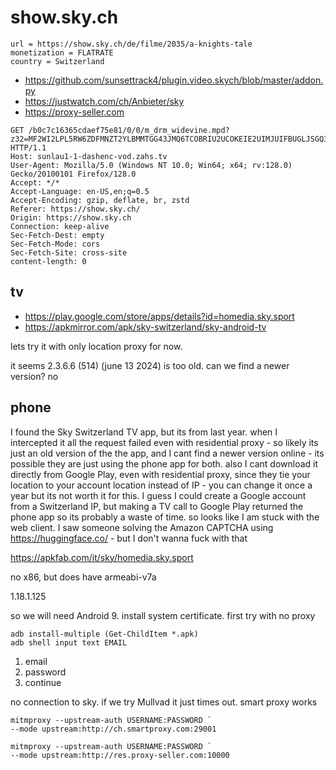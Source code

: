 # show.sky.ch

~~~
url = https://show.sky.ch/de/filme/2035/a-knights-tale
monetization = FLATRATE
country = Switzerland
~~~

- https://github.com/sunsettrack4/plugin.video.skych/blob/master/addon.py
- https://justwatch.com/ch/Anbieter/sky
- https://proxy-seller.com

~~~
GET /b0c7c16365cdaef75e81/0/0/m_drm_widevine.mpd?z32=MF2WI2LPL5RW6ZDFMNZT2YLBMMTGG43JMQ6TCOBRIU2UCOKEIE2UIMJUIFBUGLJSGQ3TMMRRG4ZDSMBWII3TKNZREZSHE3J5MV4HA2LSMF2GS33OHIYTOMZYGUZTAOJTHETGS3TJORUWC3DSMF2GKPJSGAYDAJTNMF4HEYLUMU6TQMBQGATG22LOOJQXIZJ5GUYDAJTQOJSWMZLSOJSWIX3MMFXGO5LBM5ST2ZDFEZZWSZZ5GI3F6YZYGQ2DQY3DG4YWGNZWGAYDIZLEMMYDKOLCMVRGENJQMJSTANJVEZZXKYTUNF2GYZLTHVUGSZDEMVXC243ENATHK43FOJPWSZB5ONVXSX3DNA5DUMJZGM4DINBREZ3D2MA HTTP/1.1
Host: sunlau1-1-dashenc-vod.zahs.tv
User-Agent: Mozilla/5.0 (Windows NT 10.0; Win64; x64; rv:128.0) Gecko/20100101 Firefox/128.0
Accept: */*
Accept-Language: en-US,en;q=0.5
Accept-Encoding: gzip, deflate, br, zstd
Referer: https://show.sky.ch/
Origin: https://show.sky.ch
Connection: keep-alive
Sec-Fetch-Dest: empty
Sec-Fetch-Mode: cors
Sec-Fetch-Site: cross-site
content-length: 0
~~~

## tv

- https://play.google.com/store/apps/details?id=homedia.sky.sport
- https://apkmirror.com/apk/sky-switzerland/sky-android-tv

lets try it with only location proxy for now.

it seems 2.3.6.6 (514) (june 13 2024) is too old. can we find a newer version?
no

## phone

I found the Sky Switzerland TV app, but its from last year. when I intercepted
it all the request failed even with residential proxy - so likely its just an
old version of the the app, and I cant find a newer version online - its
possible they are just using the phone app for both. also I cant download it
directly from Google Play, even with residential proxy, since they tie your
location to your account location instead of IP - you can change it once a year
but its not worth it for this. I guess I could create a Google account from a
Switzerland IP, but making a TV call to Google Play returned the phone app so
its probably a waste of time. so looks like I am stuck with the web client. I
saw someone solving the Amazon CAPTCHA using https://huggingface.co/ - but I
don't wanna fuck with that 

https://apkfab.com/it/sky/homedia.sky.sport

no x86, but does have armeabi-v7a

1.18.1.125

so we will need Android 9. install system certificate. first try with no proxy

~~~
adb install-multiple (Get-ChildItem *.apk)
adb shell input text EMAIL
~~~

1. email
2. password
3. continue

no connection to sky. if we try Mullvad it just times out. smart proxy works

~~~
mitmproxy --upstream-auth USERNAME:PASSWORD `
--mode upstream:http://ch.smartproxy.com:29001

mitmproxy --upstream-auth USERNAME:PASSWORD `
--mode upstream:http://res.proxy-seller.com:10000
~~~
